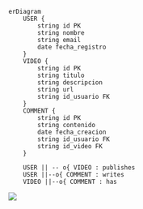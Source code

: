 ```mermaid
erDiagram
    USER {
        string id PK
        string nombre
        string email
        date fecha_registro
    }
    VIDEO {
        string id PK
        string titulo
        string descripcion
        string url
        string id_usuario FK
    }
    COMMENT {
        string id PK
        string contenido
        date fecha_creacion
        string id_usuario FK
        string id_video FK
    }

    USER || -- o{ VIDEO : publishes
    USER ||--o{ COMMENT : writes
    VIDEO ||--o{ COMMENT : has

```

[![](https://mermaid.ink/img/pako:eNqNUstuwyAQ_BXEOf4Bro0rVVGaqml7shQR2Nir2Ky1QKvK8b-X1I5ayz5kL8DMALOPThqyIJUEXqMuWTeFEyne9_mr6Ib9NXxgdKVAK142M9RRc2SYwdBorP9QqwOIE5hKHxhKTCIayH5YPp7W-e7uPwOGWNMMtuANY2uQ3IyLXC88fog-akYSj5uJnYfddps_v91tyJAL4NDSYsaGQS-aWjAwZT_RwsTcvwZdLiLLBHVj7ZRo47FGX4GfiLIsSW75KPHFGG6K4eJMUunEy5VsgFMTbZqP3zIUMlTQQCFV2lrN50IWrk86HQPtv52RKnCElWSKZSXVSdc-nWJ7rcQ4XyPa_wDhRMFL?type=png)](https://mermaid.live/edit#pako:eNqNUstuwyAQ_BXEOf4Bro0rVVGaqml7shQR2Nir2Ky1QKvK8b-X1I5ayz5kL8DMALOPThqyIJUEXqMuWTeFEyne9_mr6Ib9NXxgdKVAK142M9RRc2SYwdBorP9QqwOIE5hKHxhKTCIayH5YPp7W-e7uPwOGWNMMtuANY2uQ3IyLXC88fog-akYSj5uJnYfddps_v91tyJAL4NDSYsaGQS-aWjAwZT_RwsTcvwZdLiLLBHVj7ZRo47FGX4GfiLIsSW75KPHFGG6K4eJMUunEy5VsgFMTbZqP3zIUMlTQQCFV2lrN50IWrk86HQPtv52RKnCElWSKZSXVSdc-nWJ7rcQ4XyPa_wDhRMFL)
